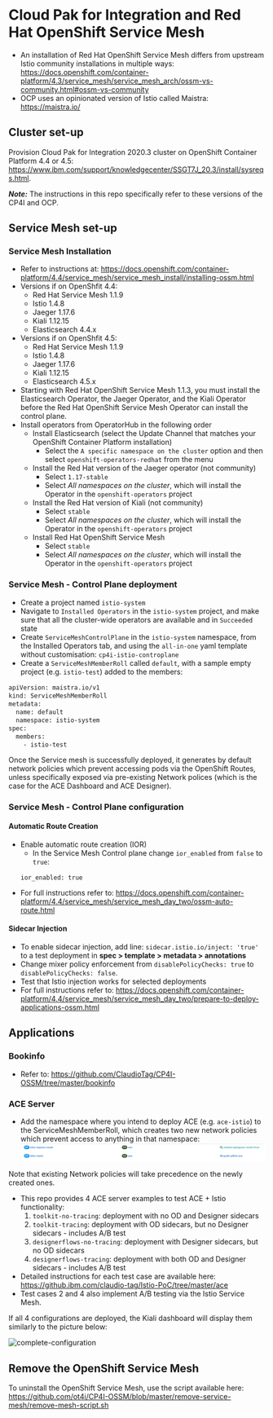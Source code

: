 # Cloud Pak for Integration and Red Hat OpenShift Service Mesh

[//]: 1 "Need more context: the top level CP4I-OSSM readme needs to better explain what it is, why it’s there for people who come to it without reading this post. "

- An installation of Red Hat OpenShift Service Mesh differs from upstream Istio community installations in multiple ways: https://docs.openshift.com/container-platform/4.3/service_mesh/service_mesh_arch/ossm-vs-community.html#ossm-vs-community
- OCP uses an opinionated version of Istio called Maistra: https://maistra.io/

## Cluster set-up

Provision Cloud Pak for Integration 2020.3 cluster on OpenShift Container Platform 4.4 or 4.5: https://www.ibm.com/support/knowledgecenter/SSGT7J_20.3/install/sysreqs.html.

***Note:*** The instructions in this repo specifically refer to these versions of the CP4I and OCP.

## Service Mesh set-up

### Service Mesh Installation
- Refer to instructions at: https://docs.openshift.com/container-platform/4.4/service_mesh/service_mesh_install/installing-ossm.html
- Versions if on OpenShfit 4.4:
  - Red Hat Service Mesh 1.1.9
  - Istio 1.4.8
  - Jaeger 1.17.6
  - Kiali 1.12.15
  - Elasticsearch 4.4.x
- Versions if on OpenShfit 4.5:
  - Red Hat Service Mesh 1.1.9
  - Istio 1.4.8
  - Jaeger 1.17.6
  - Kiali 1.12.15
  - Elasticsearch 4.5.x
- Starting with Red Hat OpenShift Service Mesh 1.1.3, you must install the Elasticsearch Operator, the Jaeger Operator, and the Kiali Operator before the Red Hat OpenShift Service Mesh Operator can install the control plane.
- Install operators from OperatorHub in the following order
  - Install Elasticsearch (select the Update Channel that matches your OpenShift Container Platform installation)
    - Select the `A specific namespace on the cluster` option and then select `openshift-operators-redhat` from the menu
  - Install the Red Hat version of the Jaeger operator (not community)
    - Select `1.17-stable`
    - Select *All namespaces on the cluster*, which will install the Operator in the `openshift-operators` project
  - Install the Red Hat version of Kiali (not community)
    - Select `stable`
    - Select *All namespaces on the cluster*, which will install the Operator in the `openshift-operators` project
  - Install Red Hat OpenShift Service Mesh
    - Select `stable`
    - Select *All namespaces on the cluster*, which will install the Operator in the `openshift-operators` project

### Service Mesh - Control Plane deployment
- Create a project named `istio-system`
- Navigate to `Installed Operators` in the `istio-system` project, and make sure that all the cluster-wide operators are available and in `Succeeded` state
- Create `ServiceMeshControlPlane` in the `istio-system` namespace, from the Installed Operators tab, and using the `all-in-one` yaml template without customisation: `cp4i-istio-controplane`
- Create a `ServiceMeshMemberRoll` called `default`, with a sample empty project (e.g. `istio-test`) added to the members:
```
apiVersion: maistra.io/v1
kind: ServiceMeshMemberRoll
metadata:
  name: default
  namespace: istio-system
spec:
  members:
    - istio-test
```

Once the Service mesh is successfully deployed, it generates by default network policies which prevent accessing pods via the OpenShift Routes, unless specifically exposed via pre-existing Network polices (which is the case for the ACE Dashboard and ACE Designer).

### Service Mesh - Control Plane configuration
#### Automatic Route Creation
[//]: 5 "Explain what IOR is."
- Enable automatic route creation (IOR)
  - In the Service Mesh Control plane change `ior_enabled` from `false` to `true`:
  ```
  ior_enabled: true
  ```
- For full instructions refer to: https://docs.openshift.com/container-platform/4.4/service_mesh/service_mesh_day_two/ossm-auto-route.html  
#### Sidecar Injection
[//]: 2 "Explain that to enable sidecar injection a particular annotation needs to be added to the deployment. This is done differently if the deployment is managed by an operator or not."
- To enable sidecar injection, add line: `sidecar.istio.io/inject: 'true'` to a test deployment in **spec > template > metadata > annotations**
- Change mixer policy enforcement from `disablePolicyChecks: true`  to `disablePolicyChecks: false`.
- Test that Istio injection works for selected deployments
- For full instructions refer to: https://docs.openshift.com/container-platform/4.4/service_mesh/service_mesh_day_two/prepare-to-deploy-applications-ossm.html

## Applications

### Bookinfo
[//]: 3 "Say something about this example, and the fact that we're going to annotate the deployment directly."
- Refer to: https://github.com/ClaudioTag/CP4I-OSSM/tree/master/bookinfo

### ACE Server
- Add the namespace where you intend to deploy ACE (e.g. `ace-istio`) to the ServiceMeshMemberRoll, which creates two new network policies which prevent access to anything in that namespace:
![Istio netowrk policies](https://github.com/ClaudioTag/CP4I-OSSM/blob/master/images/Istio-network-policies.png)

Note that existing Network policies will take precedence on the newly created ones.

[//]: 4 "Say something about editing the operator's annotations (https://www.ibm.com/support/knowledgecenter/SSTTDS_11.0.0/com.ibm.ace.icp.doc/certc_install_integrationserveroperandreference.html#crvalues), and how we're going to do it"
- This repo provides 4 ACE server examples to test ACE + Istio functionality:
  1. `toolkit-no-tracing`: deployment with no OD and Designer sidecars
  2. `toolkit-tracing`: deployment with OD sidecars, but no Designer sidecars - includes A/B test
  3. `designerflows-no-tracing`: deployment with Designer sidecars, but no OD sidecars
  4. `designerflows-tracing`: deployment with both OD and Designer sidecars - includes A/B test
- Detailed instructions for each test case are available here: https://github.ibm.com/claudio-tag/Istio-PoC/tree/master/ace
- Test cases 2 and 4 also implement A/B testing via the Istio Service Mesh.

If all 4 configurations are deployed, the Kiali dashboard will display them similarly to the picture below:

![complete-configuration](https://github.com/ClaudioTag/CP4I-OSSM/blob/dev/images/complete-configuration-kiali.png)

## Remove the OpenShift Service Mesh
To uninstall the OpenShift Service Mesh, use the script available here: https://github.com/ot4i/CP4I-OSSM/blob/master/remove-service-mesh/remove-mesh-script.sh
